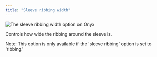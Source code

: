 ```yaml
---
title: "Sleeve ribbing width"
---
```


![The sleeve ribbing width option on Onyx](sleeveribbingwidth.svg)

Controls how wide the ribbing around the sleeve is.

Note: This option is only available if the 'sleeve ribbing' option is set to 'ribbing.'
